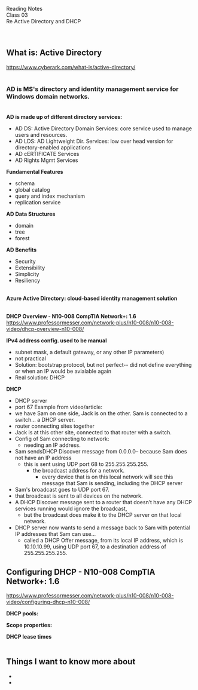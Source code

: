 Reading Notes <br>
Class 03<br>
Re Active Directory and DHCP<br><br><br>



## What is: Active Directory
https://www.cyberark.com/what-is/active-directory/<br><br>

### **AD is MS's directory and identity management service for Windows domain networks.**<br><br>  

**AD is made up of different directory services:** 
- AD DS: Active Directory Domain Services: core service used to manage users and resources. 
- AD LDS:   AD Lightweight Dir. Services: low over head version for directory-enabled applications
- AD cERTIFICATE Services
- AD Rights Mgmt Services

**Fundamental Features**
- schema
- global catalog
- query and index mechanism
- replication service

**AD Data Structures**
- domain
- tree
- forest

**AD Benefits**
- Security
- Extensibility 
- Simplicity
- Resiliency<br><br>

**Azure Active Directory: cloud-based identity management solution**<br><br>

**DHCP Overview - N10-008 CompTIA Network+: 1.6**
https://www.professormesser.com/network-plus/n10-008/n10-008-video/dhcp-overview-n10-008/

**IPv4 address config. used to be manual**
- subnet mask, a default gateway, or any other IP parameters)
- not practical
- Solution: bootstrap protocol, but not perfect-- did not define everything or when an IP would be avialable again
- Real solution: DHCP

**DHCP**
- DHCP server
- port 67
Example from video/article: 
- we have Sam on one side, Jack is on the other. Sam is connected to a switch... a DHCP server. 
- router connecting sites together 
- Jack is at this other site, connected to that router with a switch. 
- Config of Sam connecting to network: 
	-  needing an IP address. 
- Sam sendsDHCP Discover message from 0.0.0.0– because Sam does not have an IP address
	-  this is sent using UDP port 68 to 255.255.255.255. 
		- the broadcast address for a network. 
			- every device that is on this local network will see this message that Sam is sending, including the DHCP server 
- Sam's broadcast goes to UDP port 67.
- that broadcast is sent to all devices on the network. 
- A DHCP Discover message sent to a router that doesn’t have any DHCP services running would ignore the broadcast, 
	- but the broadcast does make it to the DHCP server on that local network. 
- DHCP server now wants to send a message back to Sam with potential IP addresses that Sam can use... 
	- called a DHCP Offer message, from its local IP address, which is 10.10.10.99, using UDP port 67, to a destination address of 255.255.255.255.


## Configuring DHCP - N10-008 CompTIA Network+: 1.6
https://www.professormesser.com/network-plus/n10-008/n10-008-video/configuring-dhcp-n10-008/

**DHCP pools:**


**Scope properties:**


**DHCP lease times**<br><br>


**Things I want to know more about**
- 
- 
- 